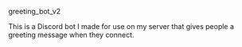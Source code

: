 greeting_bot_v2

This is a Discord bot I made for use on my server that gives people a greeting message when they connect.
